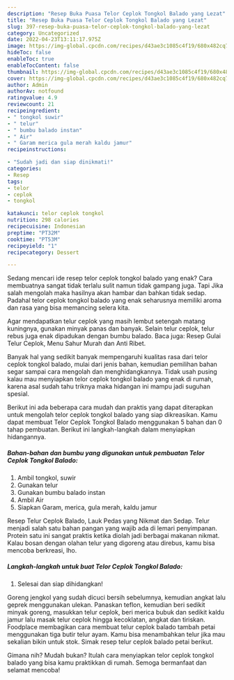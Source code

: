 ```yaml
---
description: "Resep Buka Puasa Telor Ceplok Tongkol Balado yang Lezat"
title: "Resep Buka Puasa Telor Ceplok Tongkol Balado yang Lezat"
slug: 397-resep-buka-puasa-telor-ceplok-tongkol-balado-yang-lezat
category: Uncategorized
date: 2022-04-23T13:11:17.975Z
image: https://img-global.cpcdn.com/recipes/d43ae3c1085c4f19/680x482cq70/telor-ceplok-tongkol-balado-foto-resep-utama.jpg
hideToc: false
enableToc: true
enableTocContent: false
thumbnail: https://img-global.cpcdn.com/recipes/d43ae3c1085c4f19/680x482cq70/telor-ceplok-tongkol-balado-foto-resep-utama.jpg
cover: https://img-global.cpcdn.com/recipes/d43ae3c1085c4f19/680x482cq70/telor-ceplok-tongkol-balado-foto-resep-utama.jpg
author: Admin
authorAv: notfound
ratingvalue: 4.9
reviewcount: 21
recipeingredient:
- " tongkol suwir"
- " telur"
- " bumbu balado instan"
- " Air"
- " Garam merica gula merah kaldu jamur"
recipeinstructions:

- "Sudah jadi dan siap dinikmati!"
categories:
- Resep
tags:
- telor
- ceplok
- tongkol

katakunci: telor ceplok tongkol 
nutrition: 298 calories
recipecuisine: Indonesian
preptime: "PT32M"
cooktime: "PT53M"
recipeyield: "1"
recipecategory: Dessert

---
```



Sedang mencari ide resep telor ceplok tongkol balado yang enak? Cara membuatnya sangat tidak terlalu sulit namun tidak gampang juga. Tapi Jika salah mengolah maka hasilnya akan hambar dan bahkan tidak sedap. Padahal telor ceplok tongkol balado yang enak seharusnya memiliki aroma dan rasa yang bisa memancing selera kita.


Agar mendapatkan telur ceplok yang masih lembut setengah matang kuningnya, gunakan minyak panas dan banyak. Selain telur ceplok, telur rebus juga enak dipadukan dengan bumbu balado. Baca juga: Resep Gulai Telur Ceplok, Menu Sahur Murah dan Anti Ribet.

Banyak hal yang sedikit banyak mempengaruhi kualitas rasa dari telor ceplok tongkol balado, mulai dari jenis bahan, kemudian pemilihan bahan segar sampai cara mengolah dan menghidangkannya. Tidak usah pusing kalau mau menyiapkan telor ceplok tongkol balado yang enak di rumah, karena asal sudah tahu triknya maka hidangan ini mampu jadi suguhan spesial.


Berikut ini ada beberapa cara mudah dan praktis yang dapat diterapkan untuk mengolah telor ceplok tongkol balado yang siap dikreasikan. Kamu dapat membuat Telor Ceplok Tongkol Balado menggunakan 5 bahan dan 0 tahap pembuatan. Berikut ini langkah-langkah dalam menyiapkan hidangannya.

<!--inarticleads1-->

##### Bahan-bahan dan bumbu yang digunakan untuk pembuatan Telor Ceplok Tongkol Balado:

1. Ambil  tongkol, suwir
1. Gunakan  telur
1. Gunakan  bumbu balado instan
1. Ambil  Air
1. Siapkan  Garam, merica, gula merah, kaldu jamur


Resep Telur Ceplok Balado, Lauk Pedas yang Nikmat dan Sedap. Telur menjadi salah satu bahan pangan yang wajib ada di lemari penyimpanan. Protein satu ini sangat praktis ketika diolah jadi berbagai makanan nikmat. Kalau bosan dengan olahan telur yang digoreng atau direbus, kamu bisa mencoba berkreasi, lho. 

<!--inarticleads2-->

##### Langkah-langkah untuk buat Telor Ceplok Tongkol Balado:


1. Selesai dan siap dihidangkan!

Goreng jengkol yang sudah dicuci bersih sebelumnya, kemudian angkat lalu geprek menggunakan ulekan. Panaskan teflon, kemudian beri sedikit minyak goreng, masukkan telur ceplok, beri merica bubuk dan sedikit kaldu jamur lalu masak telur ceplok hingga kecoklatan, angkat dan tiriskan. Foodplace membagikan cara membuat telur ceplok balado tambah petai menggunakan tiga butir telur ayam. Kamu bisa menambahkan telur jika mau sekalian bikin untuk stok. Simak resep telur ceplok balado petai berikut. 

Gimana nih? Mudah bukan? Itulah cara menyiapkan telor ceplok tongkol balado yang bisa kamu praktikkan di rumah. Semoga bermanfaat dan selamat mencoba!
